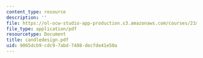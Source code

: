 ```yaml
---
content_type: resource
description: ''
file: https://ol-ocw-studio-app-production.s3.amazonaws.com/courses/21m-735-technical-design-scenery-mechanisms-and-special-effects-spring-2004/9065dcb9cdc97abd7488decfde41e50a_candledesign.pdf
file_type: application/pdf
resourcetype: Document
title: candledesign.pdf
uid: 9065dcb9-cdc9-7abd-7488-decfde41e50a
---
```

